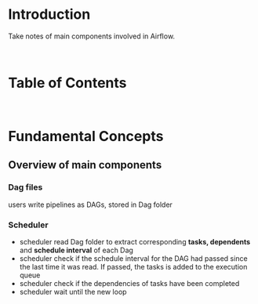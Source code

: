 <!-- omit in toc -->
# Introduction
Take notes of main components involved in Airflow.

<br />

<!-- omit in toc -->
# Table of Contents

<br />

# Fundamental Concepts

## Overview of main components

### Dag files
users write pipelines as DAGs, stored in Dag folder

### Scheduler
* scheduler read Dag folder to extract corresponding **tasks, dependents** and **schedule interval** of each Dag
* scheduler check if the schedule interval for the DAG had passed since the last time it was read. If passed, the tasks is added to the execution queue
* scheduler check if the dependencies of tasks have been completed 
* scheduler wait until the new loop
